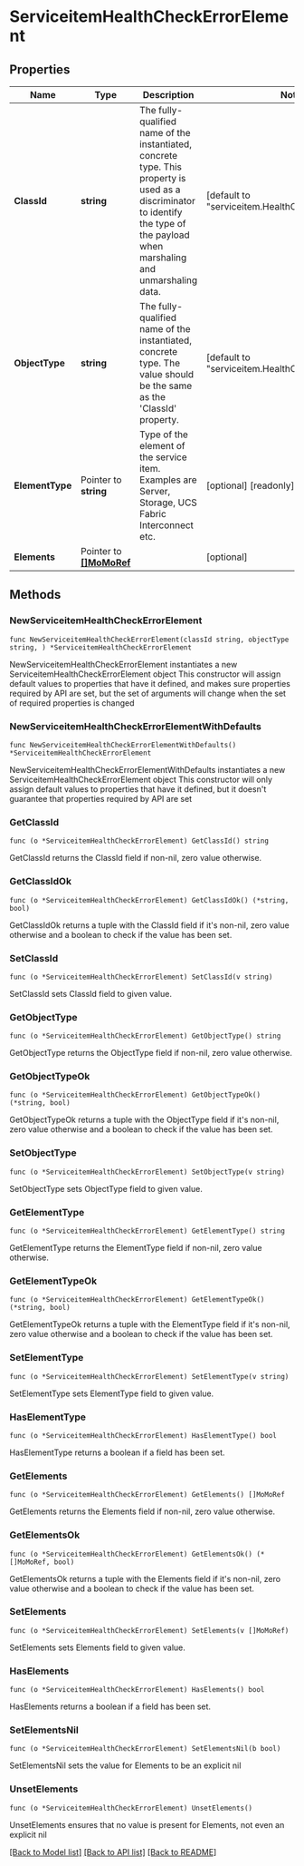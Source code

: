 # ServiceitemHealthCheckErrorElement

## Properties

Name | Type | Description | Notes
------------ | ------------- | ------------- | -------------
**ClassId** | **string** | The fully-qualified name of the instantiated, concrete type. This property is used as a discriminator to identify the type of the payload when marshaling and unmarshaling data. | [default to "serviceitem.HealthCheckErrorElement"]
**ObjectType** | **string** | The fully-qualified name of the instantiated, concrete type. The value should be the same as the &#39;ClassId&#39; property. | [default to "serviceitem.HealthCheckErrorElement"]
**ElementType** | Pointer to **string** | Type of the element of the service item. Examples are Server, Storage, UCS Fabric Interconnect etc. | [optional] [readonly] 
**Elements** | Pointer to [**[]MoMoRef**](MoMoRef.md) |  | [optional] 

## Methods

### NewServiceitemHealthCheckErrorElement

`func NewServiceitemHealthCheckErrorElement(classId string, objectType string, ) *ServiceitemHealthCheckErrorElement`

NewServiceitemHealthCheckErrorElement instantiates a new ServiceitemHealthCheckErrorElement object
This constructor will assign default values to properties that have it defined,
and makes sure properties required by API are set, but the set of arguments
will change when the set of required properties is changed

### NewServiceitemHealthCheckErrorElementWithDefaults

`func NewServiceitemHealthCheckErrorElementWithDefaults() *ServiceitemHealthCheckErrorElement`

NewServiceitemHealthCheckErrorElementWithDefaults instantiates a new ServiceitemHealthCheckErrorElement object
This constructor will only assign default values to properties that have it defined,
but it doesn't guarantee that properties required by API are set

### GetClassId

`func (o *ServiceitemHealthCheckErrorElement) GetClassId() string`

GetClassId returns the ClassId field if non-nil, zero value otherwise.

### GetClassIdOk

`func (o *ServiceitemHealthCheckErrorElement) GetClassIdOk() (*string, bool)`

GetClassIdOk returns a tuple with the ClassId field if it's non-nil, zero value otherwise
and a boolean to check if the value has been set.

### SetClassId

`func (o *ServiceitemHealthCheckErrorElement) SetClassId(v string)`

SetClassId sets ClassId field to given value.


### GetObjectType

`func (o *ServiceitemHealthCheckErrorElement) GetObjectType() string`

GetObjectType returns the ObjectType field if non-nil, zero value otherwise.

### GetObjectTypeOk

`func (o *ServiceitemHealthCheckErrorElement) GetObjectTypeOk() (*string, bool)`

GetObjectTypeOk returns a tuple with the ObjectType field if it's non-nil, zero value otherwise
and a boolean to check if the value has been set.

### SetObjectType

`func (o *ServiceitemHealthCheckErrorElement) SetObjectType(v string)`

SetObjectType sets ObjectType field to given value.


### GetElementType

`func (o *ServiceitemHealthCheckErrorElement) GetElementType() string`

GetElementType returns the ElementType field if non-nil, zero value otherwise.

### GetElementTypeOk

`func (o *ServiceitemHealthCheckErrorElement) GetElementTypeOk() (*string, bool)`

GetElementTypeOk returns a tuple with the ElementType field if it's non-nil, zero value otherwise
and a boolean to check if the value has been set.

### SetElementType

`func (o *ServiceitemHealthCheckErrorElement) SetElementType(v string)`

SetElementType sets ElementType field to given value.

### HasElementType

`func (o *ServiceitemHealthCheckErrorElement) HasElementType() bool`

HasElementType returns a boolean if a field has been set.

### GetElements

`func (o *ServiceitemHealthCheckErrorElement) GetElements() []MoMoRef`

GetElements returns the Elements field if non-nil, zero value otherwise.

### GetElementsOk

`func (o *ServiceitemHealthCheckErrorElement) GetElementsOk() (*[]MoMoRef, bool)`

GetElementsOk returns a tuple with the Elements field if it's non-nil, zero value otherwise
and a boolean to check if the value has been set.

### SetElements

`func (o *ServiceitemHealthCheckErrorElement) SetElements(v []MoMoRef)`

SetElements sets Elements field to given value.

### HasElements

`func (o *ServiceitemHealthCheckErrorElement) HasElements() bool`

HasElements returns a boolean if a field has been set.

### SetElementsNil

`func (o *ServiceitemHealthCheckErrorElement) SetElementsNil(b bool)`

 SetElementsNil sets the value for Elements to be an explicit nil

### UnsetElements
`func (o *ServiceitemHealthCheckErrorElement) UnsetElements()`

UnsetElements ensures that no value is present for Elements, not even an explicit nil

[[Back to Model list]](../README.md#documentation-for-models) [[Back to API list]](../README.md#documentation-for-api-endpoints) [[Back to README]](../README.md)


